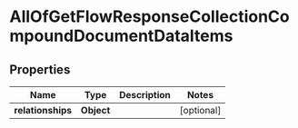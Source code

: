 # AllOfGetFlowResponseCollectionCompoundDocumentDataItems

## Properties
Name | Type | Description | Notes
------------ | ------------- | ------------- | -------------
**relationships** | **Object** |  |  [optional]
